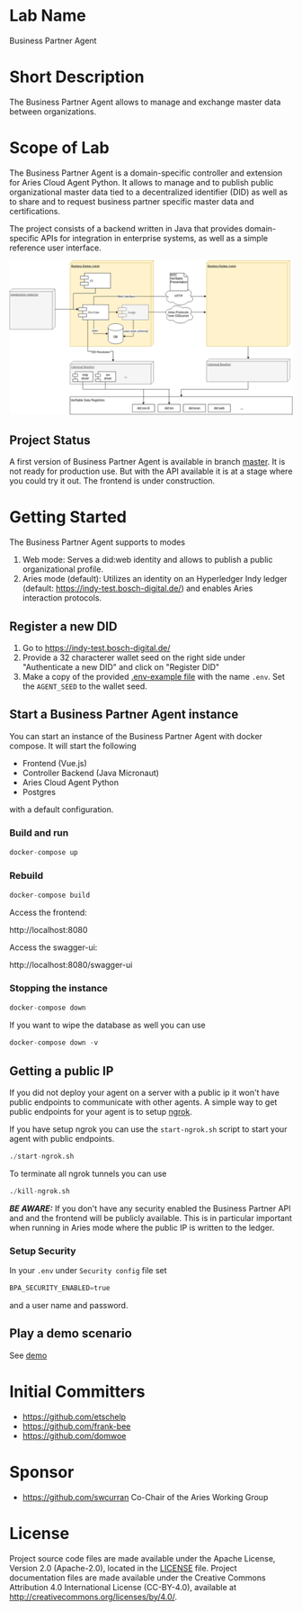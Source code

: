 # Lab Name
Business Partner Agent

# Short Description
The Business Partner Agent allows to manage and exchange master data between organizations.

# Scope of Lab
The Business Partner Agent is a domain-specific controller and extension for Aries Cloud Agent Python. It allows to manage and to publish public organizational master data tied to a decentralized identifier (DID) as well as to share and to request business partner specific master data and certifications.

The project consists of a backend written in Java that provides domain-specific APIs for integration in enterprise systems, as well as a simple reference user interface.

![Business Partner Agent](./images/CompanyAgentDesign.png "Business Partner Agent")

## Project Status

A first version of Business Partner Agent is available in branch
[master](https://github.com/hyperledger-labs/organizational-agent/tree/master).
It is not ready for production use. But with the API available it is at a stage
where you could try it out. The frontend is under construction.

# Getting Started

The Business Partner Agent supports to modes
1. Web mode: Serves a did:web identity and allows to publish a public organizational profile.
2. Aries mode (default): Utilizes an identity on an Hyperledger Indy ledger (default: https://indy-test.bosch-digital.de/) and enables Aries interaction protocols.

## Register a new DID

1. Go to https://indy-test.bosch-digital.de/
2. Provide a 32 characterer wallet seed on the right side under "Authenticate a new DID" and click on "Register DID"
3. Make a copy of the provided [.env-example file](.env-example) with the name `.env`. Set the `AGENT_SEED` to the wallet seed.

## Start a Business Partner Agent instance

You can start an instance of the Business Partner Agent with docker compose. It will start the following
- Frontend (Vue.js)
- Controller Backend (Java Micronaut)
- Aries Cloud Agent Python
- Postgres
  
with a default configuration. 

### Build and run
```s
docker-compose up
```

### Rebuild
```s
docker-compose build
```

Access the frontend:

http://localhost:8080

Access the swagger-ui:

http://localhost:8080/swagger-ui

### Stopping the instance
```s
docker-compose down
```

If you want to wipe the database as well you can use 

```s
docker-compose down -v
```

## Getting a public IP
If you did not deploy your agent on a server with a public ip it won't have public endpoints to communicate with other agents.
A simple way to get public endpoints for your agent is to setup [ngrok](https://ngrok.com/).

If you have setup ngrok you can use the `start-ngrok.sh` script to start your agent with public endpoints.
```s
./start-ngrok.sh
```
To terminate all ngrok tunnels you can use
```s
./kill-ngrok.sh
```

***BE AWARE:*** If you don't have any security enabled the Business Partner API and and the frontend will be publicly available. This is in particular important when running in Aries mode where the public IP is written to the ledger. 

### Setup Security

In your `.env` under `Security config` file set
```s
BPA_SECURITY_ENABLED=true
```
and a user name and password.


## Play a demo scenario

See [demo](./demo.md)

# Initial Committers
- https://github.com/etschelp
- https://github.com/frank-bee
- https://github.com/domwoe

# Sponsor
- https://github.com/swcurran Co-Chair of the Aries Working Group

# License

Project source code files are made available under the Apache License, Version 2.0 (Apache-2.0), located in the [LICENSE](LICENSE) file. Project documentation files are made available under the Creative Commons Attribution 4.0 International License (CC-BY-4.0), available at http://creativecommons.org/licenses/by/4.0/.